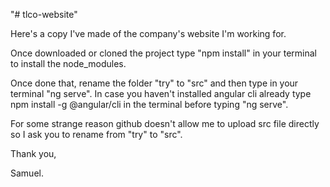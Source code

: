 "# tlco-website" 

Here's a copy I've made of the company's website I'm working for.

Once downloaded or cloned the project type "npm install" in your terminal to install the node_modules.

Once done that, rename the folder "try" to "src" and then type in your terminal "ng serve". In case you haven't installed angular cli already type npm install -g @angular/cli in the terminal before typing "ng serve".

For some strange reason github doesn't allow me to upload src file directly so I ask you to rename from "try" to "src". 

Thank you,

Samuel.
